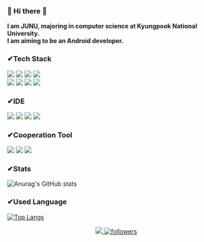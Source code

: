 ### 👋 Hi there 👋
**I am JUNU, majoring in computer science at Kyungpook National University.\
I am aiming to be an Android developer.**

### ✔**Tech Stack**

<div align="left">
<img src="https://img.shields.io/badge/JAVA-%E2%98%85%E2%98%85%E2%98%85%E2%98%85%E2%98%86-007396?style=for-the-badge&logo=java&logoColor=white">
 <img src="https://img.shields.io/badge/C-%E2%98%85%E2%98%85%E2%98%85%E2%98%85%E2%98%86-A8B9CC?style=for-the-badge&logo=C&logoColor=white">
  <img src="https://img.shields.io/badge/Python-%E2%98%85%E2%98%85%E2%98%85%E2%98%86%E2%98%86-3776AB?style=for-the-badge&logo=Python&logoColor=white">
<img src="https://img.shields.io/badge/Amazon AWS-%E2%98%85%E2%98%85%E2%98%85%E2%98%86%E2%98%86-232F3E?style=for-the-badge&logo=Amazon AWS&logoColor=white">
</div>
<div align="left">
 <img src="https://img.shields.io/badge/mysql-%E2%98%85%E2%98%85%E2%98%85%E2%98%86%E2%98%86-4479A1?style=for-the-badge&logo=mysql&logoColor=white">
<img src="https://img.shields.io/badge/html-%E2%98%85%E2%98%85%E2%98%86%E2%98%86%E2%98%86-E34F26?style=for-the-badge&logo=html5&logoColor=white">
 <img src="https://img.shields.io/badge/css-%E2%98%85%E2%98%85%E2%98%86%E2%98%86%E2%98%86-1572B6?style=for-the-badge&logo=css3&logoColor=white">
 <img src="https://img.shields.io/badge/Node.js-%E2%98%85%E2%98%86%E2%98%86%E2%98%86%E2%98%86-339933?style=for-the-badge&logo=Node.js&logoColor=white">
</div>


### ✔**IDE**
<div align="left">
 <img src="https://img.shields.io/badge/Android Studio-3DDC84?style=for-the-badge&logo=Android Studio&logoColor=white">
 <img src="https://img.shields.io/badge/Visual Studio-5C2D91?style=for-the-badge&logo=Visual Studio&logoColor=white">
 <img src="https://img.shields.io/badge/Visual Studio Code-007ACC?style=for-the-badge&logo=Visual Studio Code&logoColor=white">
 <img src="https://img.shields.io/badge/Eclipse IDE-2C2255?style=for-the-badge&logo=Eclipse IDE&logoColor=white">
</div>

### ✔**Cooperation Tool**
<div align="left">
 <img src="https://img.shields.io/badge/github-181717?style=for-the-badge&logo=github&logoColor=white">
  <img src="https://img.shields.io/badge/Slack-4A154B?style=for-the-badge&logo=Slack&logoColor=white">
   <img src="https://img.shields.io/badge/Discord-5865F2?style=for-the-badge&logo=Discord&logoColor=white">
 </div>

### ✔**Stats**

<p><img src="https://github-readme-stats.vercel.app/api?username=wnsdn2186&amp;show_icons=true" alt="Anurag&#39;s GitHub stats"></p>



### ✔**Used Language**
<p> <a href="https://github.com/anuraghazra/github-readme-stats"><img src="https://github-readme-stats.vercel.app/api/top-langs/?username=wnsdn2186&amp;layout=compact" alt="Top Langs"></a></p>

 <div align="center">
 <a href="https://github.com/wnsdn2186"><img src="https://hits.seeyoufarm.com/api/count/incr/badge.svg?url=https%3A%2F%2Fgithub.com%2Fwnsdn2186&count_bg=%235094F0&title_bg=%235094F0&icon=android.svg&icon_color=%23FFFFFF&title=hits&edge_flat=false"/>
 <img src="https://img.shields.io/github/followers/wnsdn2186?style=social" alt="followers"></a> 
 </div>



 
